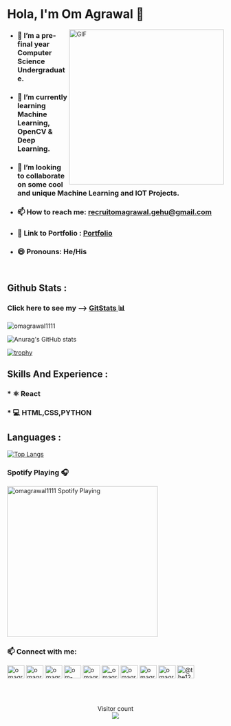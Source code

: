 # Hola, I'm Om Agrawal 👋 
<img align="right" alt="GIF" src="https://github.com/omagrawal1111/omagrawal1111/blob/main/Gif.gif" width="360"/>


- ### 🔭 I’m a pre-final year Computer Science Undergraduate.<br>
- ### 🌱 I’m currently learning Machine Learning, OpenCV & Deep Learning.<br>
- ### 👯 I’m looking to collaborate on some cool and unique Machine Learning and IOT Projects.<br>
- ### 📫 How to reach me: recruitomagrawal.gehu@gmail.com<br>
- ### 📑 Link to Portfolio : <a href="https://omagrawal.me">Portfolio</a>
- ### 😄 Pronouns: He/His

<br>

##  Github Stats :

### Click here to see my --> <a href="https://gitstats.me/omagrawal1111"> GitStats </a> 📊

<p><img align="center" src="https://github-readme-streak-stats.herokuapp.com/?user=omagrawal1111&" alt="omagrawal1111" /></p>


![Anurag's GitHub stats](https://github-readme-stats.vercel.app/api?username=omagrawal1111&show_icons=true)


[![trophy](https://github-profile-trophy.vercel.app/?username=omagrawal1111)](https://github.com/ryo-ma/github-profile-trophy)


## Skills And Experience :
### * ⚛ React
### * 💻 HTML,CSS,PYTHON

## Languages :
[![Top Langs](https://github-readme-stats.vercel.app/api/top-langs/?username=omagrawal1111&layout=compact)](https://github.com/anuraghazra/github-readme-stats)

### Spotify Playing 🎧
[<img src="https://now-playing-codestackr.vercel.app/api/spotify-playing" alt="omagrawal1111 Spotify Playing" width="350" />](https://open.spotify.com/user/8teoczgfthsompp2zscmwnmi1)


  
### 📫 Connect with me:

<p align="left">
<a href="https://codepen.io/omagrawal1111" target="blank"><img align="center" src="https://raw.githubusercontent.com/rahuldkjain/github-profile-readme-generator/neutral-icons/src/images/icons/Social/codepen.svg" alt="omagrawal1111" height="30" width="40" /></a>
<a href="https://dev.to/omagrawal1111" target="blank"><img align="center" src="https://cdn.jsdelivr.net/npm/simple-icons@3.0.1/icons/dev-dot-to.svg" alt="omagrawal1111" height="30" width="40" /></a>
<a href="https://twitter.com/omagrawal007" target="blank"><img align="center" src="https://raw.githubusercontent.com/rahuldkjain/github-profile-readme-generator/neutral-icons/src/images/icons/Social/twitter.svg" alt="omagrawal007" height="30" width="40" /></a>
<a href="https://linkedin.com/in/om-agrawal" target="blank"><img align="center" src="https://raw.githubusercontent.com/rahuldkjain/github-profile-readme-generator/neutral-icons/src/images/icons/Social/linked-in-alt.svg" alt="om-agrawal" height="30" width="40" /></a>
<a href="https://kaggle.com/omagrawal1111" target="blank"><img align="center" src="https://raw.githubusercontent.com/rahuldkjain/github-profile-readme-generator/neutral-icons/src/images/icons/Social/kaggle.svg" alt="omagrawal1111" height="30" width="40" /></a>
<a href="https://instagram.com/_omagrawal1_" target="blank"><img align="center" src="https://raw.githubusercontent.com/rahuldkjain/github-profile-readme-generator/neutral-icons/src/images/icons/Social/instagram.svg" alt="_omagrawal1_" height="30" width="40" /></a>
<a href="https://www.codechef.com/users/omagrawal1111" target="blank"><img align="center" src="https://cdn.jsdelivr.net/npm/simple-icons@3.1.0/icons/codechef.svg" alt="omagrawal1111" height="30" width="40" /></a>
<a href="https://www.hackerrank.com/omagrawal1111" target="blank"><img align="center" src="https://raw.githubusercontent.com/rahuldkjain/github-profile-readme-generator/tree/master/src/images/icons/Social/hackerrank.svg" alt="omagrawal1111" height="30" width="40" /></a>
<a href="https://www.leetcode.com/omagrawal1111" target="blank"><img align="center" src="https://raw.githubusercontent.com/rahuldkjain/github-profile-readme-generator/tree/master/src/images/icons/Social/leet-code.svg" alt="omagrawal1111" height="30" width="40" /></a>
<a href="https://www.hackerearth.com/@the123" target="blank"><img align="center" src="https://raw.githubusercontent.com/rahuldkjain/github-profile-readme-generator/src/images/icons/Social/hackerearth.svg" alt="@the123" height="30" width="40" /></a>
</p>
<br /> 
<br />



<p align="center"> 
  Visitor count<br>
  
  <img src="https://profile-counter.glitch.me/omagrawal1111/count.svg" />
</p>

